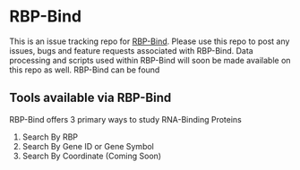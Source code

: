 # RBP-Bind
This is an issue tracking repo for [RBP-Bind](https://rbp-bind.com/). Please use this repo to post any issues, bugs and feature requests associated with RBP-Bind.
Data processing and scripts used within RBP-Bind will soon be made available on this repo as well.
RBP-Bind can be found


## Tools available via RBP-Bind
RBP-Bind offers 3 primary ways to study RNA-Binding Proteins
  1. Search By RBP
  2. Search By Gene ID or Gene Symbol
  3. Search By Coordinate (Coming Soon)
